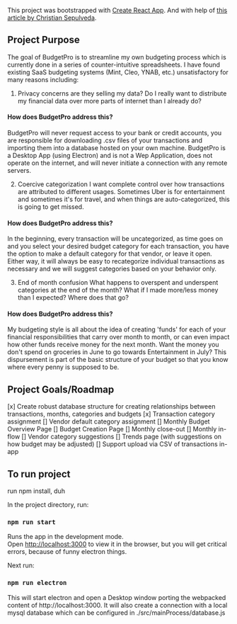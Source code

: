 This project was bootstrapped with [Create React App](https://github.com/facebook/create-react-app).
And with help of [this article by Christian Sepulveda](https://medium.freecodecamp.org/building-an-electron-application-with-create-react-app-97945861647c).

## Project Purpose
The goal of BudgetPro is to streamline my own budgeting process which is currently done in a series of counter-intuitive spreadsheets.  I have found existing SaaS budgeting systems (Mint, Cleo, YNAB, etc.) unsatisfactory for many reasons including:

1. Privacy concerns
are they selling my data?  Do I really want to distribute my financial data over more parts of internet than I already do?
#### How does BudgetPro address this?
BudgetPro will never request access to your bank or credit accounts, you are responsible for downloading .csv files of your transactions and importing them into a database hosted on your own machine.  BudgetPro is a Desktop App (using Electron) and is not a Wep Application, does not operate on the internet, and will never initiate a connection with any remote servers.

2. Coercive categorization
I want complete control over how transactions are attributed to different usages.  Sometimes Uber is for entertainment and sometimes it's for travel, and when things are auto-categorized, this is going to get missed.
#### How does BudgetPro address this?
In the beginning, every transaction will be uncategorized, as time goes on and you select your desired budget category for each transaction, you have the option to make a default category for that vendor, or leave it open.  Either way, it will always be easy to recategorize individual transactions as necessary and we will suggest categories based on your behavior only.

3. End of month confusion 
What happens to overspent and underspent categories at the end of the month? What if I made more/less money than I expected? Where does that go? 
#### How does BudgetPro address this?
My budgeting style is all about the idea of creating 'funds' for each of your financial responsibilities that carry over month to month, or can even impact how other funds receive money for the next month.  Want the money you don't spend on groceries in June to go towards Entertainment in July?  This dispursement is part of the basic structure of your budget so that you know where every penny is supposed to be.

## Project Goals/Roadmap
[x] Create robust database structure for creating relationships between transactions, months, categories and budgets
[x] Transaction category assignment
[] Vendor default category assignment
[] Monthly Budget Overview Page
[] Budget Creation Page
[] Monthly close-out
[] Monthly in-flow
[] Vendor category suggestions
[] Trends page (with suggestions on how budget may be adjusted)
[] Support upload via CSV of transactions in-app

## To run project
run npm install, duh

In the project directory, run:

### `npm run start`

Runs the app in the development mode.<br>
Open [http://localhost:3000](http://localhost:3000) to view it in the browser, but you will get critical errors, because of funny electron things.

Next run:

### `npm run electron`

This will start electron and open a Desktop window porting the webpacked content of http://localhost:3000.  It will also create a connection with a local mysql database which can be configured in ./src/mainProcess/database.js

